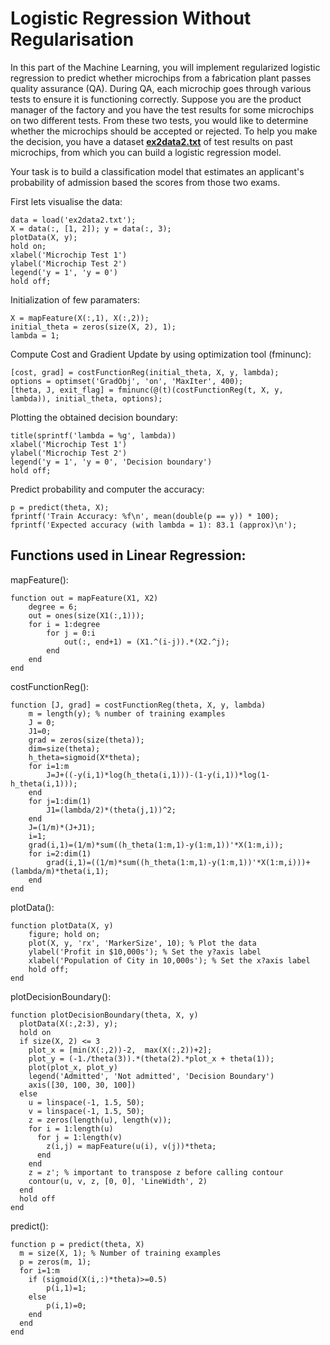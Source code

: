 # Logistic Regression Without Regularisation

In this part of the Machine Learning, you will implement regularized logistic regression to predict whether microchips from a fabrication plant passes quality assurance (QA). During QA, each microchip goes through various tests to ensure it is functioning correctly. Suppose you are the product manager of the factory and you have the test results for some microchips on two different tests. From these two tests, you would like to determine whether the microchips should be accepted or rejected. To help you make the decision, you have a dataset [**ex2data2.txt**](https://github.com/sanket1012/Coursera-Machine-Learning/blob/master/Excercise%202-%20Logistic%20Regression/With%20Regularisation/ex2data2.txt) of test results on past microchips, from which you can build a logistic regression model.

Your task is to build a classification model that estimates an applicant's probability of admission based the scores from those two exams.

First lets visualise the data:

    data = load('ex2data2.txt');
    X = data(:, [1, 2]); y = data(:, 3);
    plotData(X, y);
    hold on;
    xlabel('Microchip Test 1')
    ylabel('Microchip Test 2')
    legend('y = 1', 'y = 0')
    hold off;

Initialization of few paramaters:

    X = mapFeature(X(:,1), X(:,2));
    initial_theta = zeros(size(X, 2), 1);
    lambda = 1;

Compute Cost and Gradient Update by using optimization tool (fminunc):

    [cost, grad] = costFunctionReg(initial_theta, X, y, lambda);
    options = optimset('GradObj', 'on', 'MaxIter', 400);
    [theta, J, exit_flag] = fminunc(@(t)(costFunctionReg(t, X, y, lambda)), initial_theta, options);
        
Plotting the obtained decision boundary:

    title(sprintf('lambda = %g', lambda))
    xlabel('Microchip Test 1')
    ylabel('Microchip Test 2')
    legend('y = 1', 'y = 0', 'Decision boundary')
    hold off;
    
Predict probability and computer the accuracy:

    p = predict(theta, X);
    fprintf('Train Accuracy: %f\n', mean(double(p == y)) * 100);
    fprintf('Expected accuracy (with lambda = 1): 83.1 (approx)\n');

##  Functions used in Linear Regression:

mapFeature():

    function out = mapFeature(X1, X2)
        degree = 6;
        out = ones(size(X1(:,1)));
        for i = 1:degree
            for j = 0:i
                out(:, end+1) = (X1.^(i-j)).*(X2.^j);
            end
        end
    end

costFunctionReg():

    function [J, grad] = costFunctionReg(theta, X, y, lambda)
        m = length(y); % number of training examples
        J = 0;
        J1=0;
        grad = zeros(size(theta));
        dim=size(theta);
        h_theta=sigmoid(X*theta);
        for i=1:m
            J=J+((-y(i,1)*log(h_theta(i,1)))-(1-y(i,1))*log(1-h_theta(i,1)));
        end
        for j=1:dim(1)
            J1=(lambda/2)*(theta(j,1))^2;
        end
        J=(1/m)*(J+J1);
        i=1;
        grad(i,1)=(1/m)*sum((h_theta(1:m,1)-y(1:m,1))'*X(1:m,i));
        for i=2:dim(1)
            grad(i,1)=((1/m)*sum((h_theta(1:m,1)-y(1:m,1))'*X(1:m,i)))+(lambda/m)*theta(i,1);
        end
    end

plotData():

    function plotData(X, y)
        figure; hold on;
        plot(X, y, 'rx', 'MarkerSize', 10); % Plot the data
        ylabel('Profit in $10,000s'); % Set the y?axis label
        xlabel('Population of City in 10,000s'); % Set the x?axis label   
        hold off;
    end
    
plotDecisionBoundary():

    function plotDecisionBoundary(theta, X, y)
      plotData(X(:,2:3), y);
      hold on
      if size(X, 2) <= 3
        plot_x = [min(X(:,2))-2,  max(X(:,2))+2];
        plot_y = (-1./theta(3)).*(theta(2).*plot_x + theta(1));
        plot(plot_x, plot_y)
        legend('Admitted', 'Not admitted', 'Decision Boundary')
        axis([30, 100, 30, 100])
      else
        u = linspace(-1, 1.5, 50);
        v = linspace(-1, 1.5, 50);
        z = zeros(length(u), length(v));
        for i = 1:length(u)
          for j = 1:length(v)
            z(i,j) = mapFeature(u(i), v(j))*theta;
          end
        end
        z = z'; % important to transpose z before calling contour
        contour(u, v, z, [0, 0], 'LineWidth', 2)
      end
      hold off
    end
    
predict():

    function p = predict(theta, X)
      m = size(X, 1); % Number of training examples
      p = zeros(m, 1);
      for i=1:m
        if (sigmoid(X(i,:)*theta)>=0.5)
            p(i,1)=1;
        else
            p(i,1)=0;
        end
      end
    end
